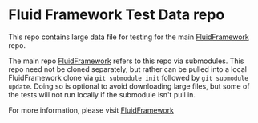 
# Fluid Framework Test Data repo

This repo contains large data file for testing for the main [FluidFramework](https://github.com/microsoft/FluidFramework) repo.

The main repo [FluidFramework](https://github.com/microsoft/FluidFramework) refers to this repo via submodules. This repo need not be cloned separately, but rather can be pulled into a local FluidFramework clone via `git submodule init` followed by `git submodule update`.  Doing so is optional to avoid downloading large files, but some of the tests will not run locally if the submodule isn't pull in.

For more information, please visit [FluidFramework](https://github.com/microsoft/FluidFramework)

